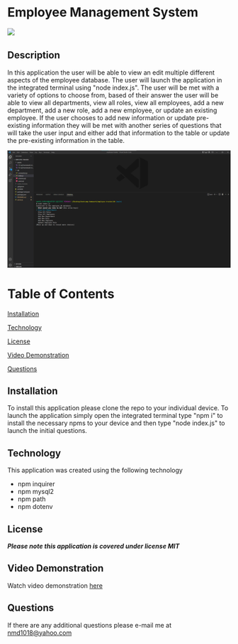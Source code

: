 # Employee Management System

![](https://img.shields.io/badge/License-MIT-blueviolet)

## Description
In this application the user will be able to view an edit multiple different aspects of the employee database. The user will launch the application in the integrated terminal using "node index.js". The user will be met with a variety of options to choose from, based of their answer the user will be able to view all departments, view all roles, view all employees, add a new department, add a new role, add a new employee, or update an existing employee. If the user chooses to add new information or update pre-existing information they will be met with another series of questions that will take the user input and either add that information to the table or update the pre-existing information in the table.

![](./assets/working-app.png)

# Table of Contents

[Installation](#installation)

[Technology](#technology)

[License](#license)

[Video Demonstration](#video-demonstration)

[Questions](#questions)




## Installation
To install this application please clone the repo to your individual device. To launch the application simply open the integrated terminal type "npm i" to install the necessary npms to your device and then type "node index.js" to launch the initial questions.

## Technology
This application was created using the following technology
- npm inquirer
- npm mysql2
- npm path
- npm dotenv

## License 
***Please note this application is covered under license MIT***

## Video Demonstration

Watch video demonstration [here](https://drive.google.com/file/d/12tbVNKz8KfzvI1Ukx80mKlI9w0eG2zGg/view)

## Questions

If there are any additional questions please e-mail me at <nmd1018@yahoo.com>
